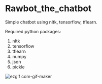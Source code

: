 # Rawbot_the_chatbot
Simple chatbot using nltk, tensorflow, tflearn.

Required python packages:
1. nltk
2. tensorflow
3. tflearn
4. numpy
5. json
6. pickle


![ezgif com-gif-maker](https://user-images.githubusercontent.com/73243338/123086209-c4390a00-d440-11eb-94c2-3957526a8b5f.gif)







